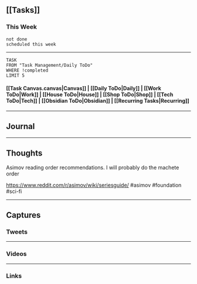 ## [[Tasks]]

### This Week

```tasks
not done
scheduled this week
```

---
```dataview
TASK
FROM "Task Management/Daily ToDo"
WHERE !completed
LIMIT 5
```


#### [[Task Canvas.canvas|Canvas]] | [[Daily ToDo|Daily]] | [[Work ToDo|Work]] |  [[House ToDo|House]] |  [[Shop ToDo|Shop]] | [[Tech ToDo|Tech]] | [[Obsidian ToDo|Obsidian]] | [[Recurring Tasks|Recurring]] 
---
## Journal

---
## Thoughts 
Asimov reading order recommendations. I will probably do the machete order

https://www.reddit.com/r/asimov/wiki/seriesguide/ #asimov #foundation #sci-fi 

---
## Captures

### Tweets

---
### Videos

---
### Links



